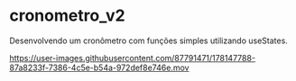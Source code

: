 # cronometro_v2
Desenvolvendo um cronômetro com funções simples utilizando useStates.


https://user-images.githubusercontent.com/87791471/178147788-87a8233f-7386-4c5e-b54a-972def8e746e.mov

